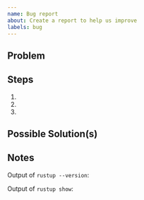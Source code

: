 ```yaml
---
name: Bug report
about: Create a report to help us improve
labels: bug
---
```


<!-- Thanks for filing a 🐛 bug report 😄! -->

## Problem
<!-- A clear and concise description of what the bug is. -->
<!-- including what currently happens and what you expected to happen. -->

## Steps
<!-- The steps to reproduce the bug. -->
1.
2.
3.

## Possible Solution(s)
<!-- Not obligatory, but suggest a fix/reason for the bug, -->
<!-- or ideas how to implement the addition or change -->

## Notes
Output of `rustup --version`:

Output of `rustup show`:
